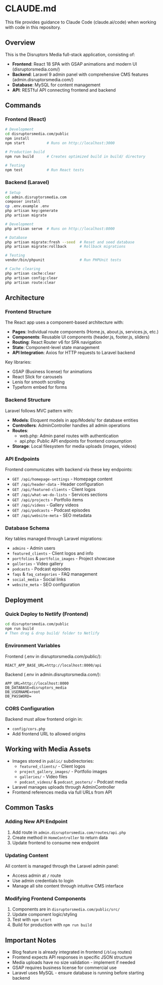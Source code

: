 # CLAUDE.md

This file provides guidance to Claude Code (claude.ai/code) when working with code in this repository.

## Overview

This is the Disruptors Media full-stack application, consisting of:
- **Frontend**: React 18 SPA with GSAP animations and modern UI (disruptorsmedia.com/)
- **Backend**: Laravel 9 admin panel with comprehensive CMS features (admin.disruptorsmedia.com/)
- **Database**: MySQL for content management
- **API**: RESTful API connecting frontend and backend

## Commands

### Frontend (React)
```bash
# Development
cd disruptorsmedia.com/public
npm install
npm start          # Runs on http://localhost:3000

# Production build
npm run build      # Creates optimized build in build/ directory

# Testing
npm test           # Run React tests
```

### Backend (Laravel)
```bash
# Setup
cd admin.disruptorsmedia.com
composer install
cp .env.example .env
php artisan key:generate
php artisan migrate

# Development
php artisan serve  # Runs on http://localhost:8000

# Database
php artisan migrate:fresh --seed  # Reset and seed database
php artisan migrate:rollback      # Rollback migrations

# Testing
vendor/bin/phpunit                # Run PHPUnit tests

# Cache clearing
php artisan cache:clear
php artisan config:clear
php artisan route:clear
```

## Architecture

### Frontend Structure
The React app uses a component-based architecture with:
- **Pages**: Individual route components (Home.js, about.js, services.js, etc.)
- **Components**: Reusable UI components (header.js, footer.js, sliders)
- **Routing**: React Router v6 for SPA navigation
- **State**: Component-level state management
- **API Integration**: Axios for HTTP requests to Laravel backend

Key libraries:
- GSAP (Business license) for animations
- React Slick for carousels
- Lenis for smooth scrolling
- Typeform embed for forms

### Backend Structure
Laravel follows MVC pattern with:
- **Models**: Eloquent models in app/Models/ for database entities
- **Controllers**: AdminController handles all admin operations
- **Routes**: 
  - web.php: Admin panel routes with authentication
  - api.php: Public API endpoints for frontend consumption
- **Storage**: Local filesystem for media uploads (images, videos)

### API Endpoints
Frontend communicates with backend via these key endpoints:
- `GET /api/homepage-settings` - Homepage content
- `GET /api/header-data` - Header configuration
- `GET /api/featured-clients` - Client logos
- `GET /api/what-we-do-lists` - Services sections
- `GET /api/projects` - Portfolio items
- `GET /api/videos` - Gallery videos
- `GET /api/podcasts` - Podcast episodes
- `GET /api/website-meta` - SEO metadata

### Database Schema
Key tables managed through Laravel migrations:
- `admins` - Admin users
- `featured_clients` - Client logos and info
- `portfolios` & `portfolio_images` - Project showcase
- `galleries` - Video gallery
- `podcasts` - Podcast episodes
- `faqs` & `faq_categories` - FAQ management
- `social_media` - Social links
- `website_meta` - SEO configuration

## Deployment

### Quick Deploy to Netlify (Frontend)
```bash
cd disruptorsmedia.com/public
npm run build
# Then drag & drop build/ folder to Netlify
```

### Environment Variables
Frontend (.env in disruptorsmedia.com/public/):
```
REACT_APP_BASE_URL=http://localhost:8000/api
```

Backend (.env in admin.disruptorsmedia.com/):
```
APP_URL=http://localhost:8000
DB_DATABASE=disruptors_media
DB_USERNAME=root
DB_PASSWORD=
```

### CORS Configuration
Backend must allow frontend origin in:
- `config/cors.php`
- Add frontend URL to allowed origins

## Working with Media Assets
- Images stored in `public/` subdirectories:
  - `featured_clients/` - Client logos
  - `project_gallery_images/` - Portfolio images
  - `galleries/` - Video files
  - `podcast_videos/` & `podcast_posters/` - Podcast media
- Laravel manages uploads through AdminController
- Frontend references media via full URLs from API

## Common Tasks

### Adding New API Endpoint
1. Add route in `admin.disruptorsmedia.com/routes/api.php`
2. Create method in `HomeController` to return data
3. Update frontend to consume new endpoint

### Updating Content
All content is managed through the Laravel admin panel:
- Access admin at `/` route
- Use admin credentials to login
- Manage all site content through intuitive CMS interface

### Modifying Frontend Components
1. Components are in `disruptorsmedia.com/public/src/`
2. Update component logic/styling
3. Test with `npm start`
4. Build for production with `npm run build`

## Important Notes
- Blog feature is already integrated in frontend (`/blog` routes)
- Frontend expects API responses in specific JSON structure
- Media uploads have no size validation - implement if needed
- GSAP requires business license for commercial use
- Laravel uses MySQL - ensure database is running before starting backend
